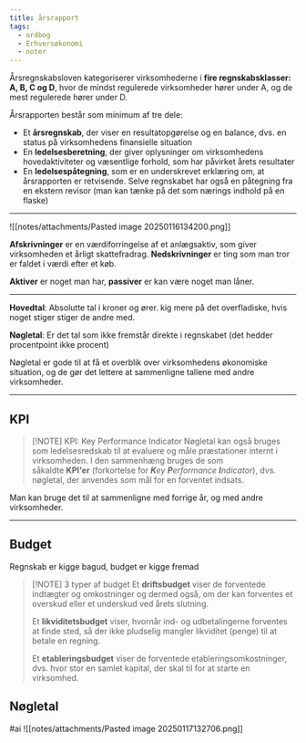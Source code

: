 ```yaml
---
title: årsrapport
tags:
  - ordbog
  - Erhversøkonomi
  - noter
---
```

Årsregnskabsloven kategoriserer virksomhederne i **fire regnskabsklasser: A, B, C og D**, hvor de mindst regulerede virksomheder hører under A, og de mest regulerede hører under D.

Årsrapporten består som minimum af tre dele:

- Et **årsregnskab**, der viser en resultatopgørelse og en balance, dvs. en status på virksomhedens finansielle situation
- En **ledelsesberetning**, der giver oplysninger om virksomhedens hovedaktiviteter og væsentlige forhold, som har påvirket årets resultater
- En **ledelsespåtegning**, som er en underskrevet erklæring om, at årsrapporten er retvisende. Selve regnskabet har også en påtegning fra en ekstern revisor (man kan tænke på det som nærings indhold på en flaske)
---
![[notes/attachments/Pasted image 20250116134200.png]]

**Afskrivninger** er en værdiforringelse af et anlægsaktiv, som giver virksomheden et årligt skattefradrag.
**Nedskrivninger** er ting som man tror er faldet i værdi efter et køb.

**Aktiver** er noget man har, **passiver** er kan være noget man låner. 

---
**Hovedtal**: Absolutte tal i kroner og ører. kig mere på det overfladiske, hvis noget stiger stiger de andre med.

**Nøgletal**: Er det tal som ikke fremstår direkte i regnskabet (det hedder procentpoint ikke procent)

Nøgletal er gode til at få et overblik over virksomhedens økonomiske situation, og de gør det lettere at sammenligne tallene med andre virksomheder.

---
## KPI
> [!NOTE] KPI: Key Performance Indicator
> Nøgletal kan også bruges som ledelsesredskab til at evaluere og måle præstationer internt i virksomheden. I den sammenhæng bruges de som såkaldte **KPI'er** (forkortelse for **_K_**_ey **P**erformance **I**ndicator_), dvs. nøgletal, der anvendes som mål for en forventet indsats.

Man kan bruge det til at sammenligne med forrige år, og med andre virksomheder.

---
## Budget

Regnskab er kigge bagud, budget er kigge fremad

> [!NOTE] 3 typer af budget
> Et **driftsbudget** viser de forventede indtægter og omkostninger og dermed også, om der kan forventes et overskud eller et underskud ved årets slutning.
> 
> Et **likviditetsbudget** viser, hvornår ind- og udbetalingerne forventes at finde sted, så der ikke pludselig mangler likviditet (penge) til at betale en regning.
> 
> Et **etableringsbudget** viser de forventede etableringsomkostninger, dvs. hvor stor en samlet kapital, der skal til for at starte en virksomhed.

## Nøgletal
#ai 
![[notes/attachments/Pasted image 20250117132706.png]]

